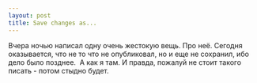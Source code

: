 ```yaml
--- 
layout: post
title: Save changes as...
---
```

Вчера ночью написал одну очень жестокую вещь. Про неё. Сегодня оказывается, что не то что не опубликовал, но и еще не сохранил, ибо дело было позднее.  А как я там. И правда, пожалуй не стоит такого писать - потом стыдно будет.
